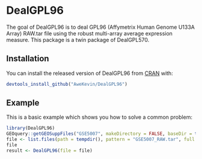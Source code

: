 
# DealGPL96

<!-- badges: start -->
<!-- badges: end -->

The goal of DealGPL96 is to deal GPL96 (Affymetrix Human Genome U133A Array) RAW.tar file using the robust multi-array average expression measure.
This package is a twin package of DealGPL570.

## Installation

You can install the released version of DealGPL96 from [CRAN](https://CRAN.R-project.org) with:

``` r
devtools_install_github("AweKevin/DealGPL96")
```

## Example

This is a basic example which shows you how to solve a common problem:

``` r
library(DealGPL96)
GEOquery::getGEOSuppFiles("GSE5007", makeDirectory = FALSE, baseDir = tempdir())
file <- list.files(path = tempdir(), pattern = "GSE5007_RAW.tar", full.names = TRUE)
file
result <- DealGPL96(file = file)
```


